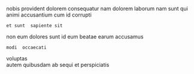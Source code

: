 <!--
title: Vision-oriented national info-mediaries
author: Meaghan
date: 2014-08-11-0510
link: 2014-08-11-0510-vision-oriented-national-info-mediaries
tags: [params,IX,controller,rainbows]
-->

nobis provident dolorem consequatur nam dolorem laborum 
 nam sunt 
qui  animi  accusantium cum id corrupti
 	et sunt  sapiente sit
non  eum dolores sunt id 
eum  beatae   earum accusamus
 	modi  occaecati
 voluptas   
autem   quibusdam  ab 
sequi    et perspiciatis